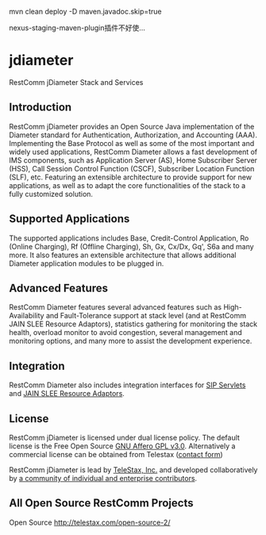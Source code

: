 mvn clean deploy -D maven.javadoc.skip=true

nexus-staging-maven-plugin插件不好使...

# jdiameter
RestComm jDiameter Stack and Services

## Introduction

RestComm jDiameter provides an Open Source Java implementation of the Diameter standard for Authentication, Authorization, and Accounting (AAA). Implementing the Base Protocol as well as some of the most important and widely used applications, RestComm Diameter allows a fast development of IMS components, such as Application Server (AS), Home Subscriber Server (HSS), Call Session Control Function (CSCF), Subscriber Location Function (SLF), etc. Featuring an extensible architecture to provide support for new applications, as well as to adapt the core functionalities of the stack to a fully customized solution.

## Supported Applications

The supported applications includes Base, Credit-Control Application, Ro (Online Charging), Rf (Offline Charging), Sh, Gx, Cx/Dx, Gq', S6a and many more. It also features an extensible architecture that allows additional Diameter application modules to be plugged in.

## Advanced Features

RestComm Diameter features several advanced features such as High-Availability and Fault-Tolerance support at stack level (and at RestComm JAIN SLEE Resource Adaptors), statistics gathering for monitoring the stack health, overload monitor to avoid congestion, several management and monitoring options, and many more to assist the development experience.

## Integration

RestComm Diameter also includes integration interfaces for [SIP Servlets](https://github.com/RestComm/sip-servlets) and [JAIN SLEE Resource Adaptors](https://github.com/RestComm/jain-slee.diameter).

## License

RestComm jDiameter is licensed under dual license policy. The default license is the Free Open Source [GNU Affero GPL v3.0](http://www.gnu.org/licenses/agpl-3.0.html). Alternatively a commercial license can be obtained from Telestax ([contact form](http://www.telestax.com/contactus/#InquiryForm))

RestComm jDiameter is lead by [TeleStax, Inc.](http://www.telestax.com/) and developed collaboratively by [a community of individual and enterprise contributors](http://telestax.com/open-source-2/).

## All Open Source RestComm Projects

Open Source http://telestax.com/open-source-2/
